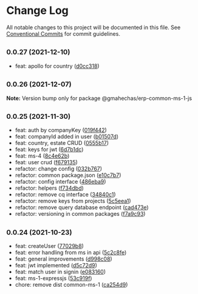 # Change Log

All notable changes to this project will be documented in this file.
See [Conventional Commits](https://conventionalcommits.org) for commit guidelines.

## <small>0.0.27 (2021-12-10)</small>

* feat: apollo for country ([d0cc318](https://github.com/gmahechas/erp/commit/d0cc318))





## <small>0.0.26 (2021-12-07)</small>

**Note:** Version bump only for package @gmahechas/erp-common-ms-1-js





## <small>0.0.25 (2021-11-30)</small>

* feat: auth by companyKey ([019f442](https://github.com/gmahechas/erp/commit/019f442))
* feat: companyId added in user ([b01507d](https://github.com/gmahechas/erp/commit/b01507d))
* feat: country, estate CRUD ([0555b17](https://github.com/gmahechas/erp/commit/0555b17))
* feat: keys for jwt ([6d7b1dc](https://github.com/gmahechas/erp/commit/6d7b1dc))
* feat: ms-4 ([8c4e62b](https://github.com/gmahechas/erp/commit/8c4e62b))
* feat: user crud ([f679135](https://github.com/gmahechas/erp/commit/f679135))
* refactor: change config ([032b767](https://github.com/gmahechas/erp/commit/032b767))
* refactor: common package.json ([e10c7b7](https://github.com/gmahechas/erp/commit/e10c7b7))
* refactor: config interface ([486eba9](https://github.com/gmahechas/erp/commit/486eba9))
* refactor: helpers ([f734dbd](https://github.com/gmahechas/erp/commit/f734dbd))
* refactor: remove cq interface ([34840c1](https://github.com/gmahechas/erp/commit/34840c1))
* refactor: remove keys from projects ([5c5eea1](https://github.com/gmahechas/erp/commit/5c5eea1))
* refactor: remove query database endpoint ([cad473e](https://github.com/gmahechas/erp/commit/cad473e))
* refactor: versioning in common packages ([f7a9c93](https://github.com/gmahechas/erp/commit/f7a9c93))





## <small>0.0.24 (2021-10-23)</small>

* feat: createUser ([77029b8](https://github.com/gmahechas/erp/commit/77029b8))
* feat: error handling from ms in api ([5c2c8fe](https://github.com/gmahechas/erp/commit/5c2c8fe))
* feat: general improvements ([d998c08](https://github.com/gmahechas/erp/commit/d998c08))
* feat: jwt implemented ([d5c72d9](https://github.com/gmahechas/erp/commit/d5c72d9))
* feat: match user in signin ([e083160](https://github.com/gmahechas/erp/commit/e083160))
* feat: ms-1-expressjs ([53c919f](https://github.com/gmahechas/erp/commit/53c919f))
* chore: remove dist common-ms-1 ([ca254d9](https://github.com/gmahechas/erp/commit/ca254d9))
